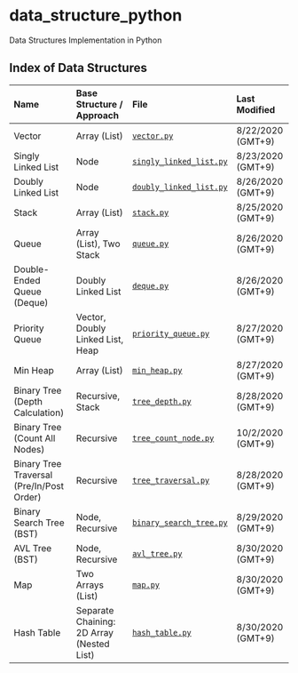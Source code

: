 # data_structure_python
Data Structures Implementation in Python

## Index of Data Structures
| **Name** | **Base Structure / Approach** | **File** | **Last Modified**
|:------- |:--------------------------------|:--------------------------------|:-----
| Vector |Array (List)|[`vector.py`][vector]           | 8/22/2020 (GMT+9) |
| Singly Linked List |Node| [`singly_linked_list.py`][sll]  |8/23/2020 (GMT+9) |
| Doubly Linked List |Node| [`doubly_linked_list.py`][dll]  |8/26/2020 (GMT+9) |
| Stack |Array (List)| [`stack.py`][stack]  |8/25/2020 (GMT+9) |
| Queue |Array (List), Two Stack| [`queue.py`][queue]  |8/26/2020 (GMT+9) |
| Double-Ended Queue (Deque) |Doubly Linked List| [`deque.py`][deque] |8/26/2020 (GMT+9) |
| Priority Queue |Vector, Doubly Linked List, Heap| [`priority_queue.py`][pq]  |8/27/2020 (GMT+9) |
| Min Heap | Array (List) | [`min_heap.py`][mh]  |8/27/2020 (GMT+9) |
| Binary Tree (Depth Calculation) | Recursive, Stack | [`tree_depth.py`][td]  |8/28/2020 (GMT+9) |
| Binary Tree (Count All Nodes) | Recursive | [`tree_count_node.py`][tc]  |10/2/2020 (GMT+9) |
| Binary Tree Traversal (Pre/In/Post Order) | Recursive | [`tree_traversal.py`][tt]  |8/28/2020 (GMT+9) |
| Binary Search Tree (BST) | Node, Recursive | [`binary_search_tree.py`][bst]  |8/29/2020 (GMT+9) |
| AVL Tree (BST) | Node, Recursive | [`avl_tree.py`][avl]  |8/30/2020 (GMT+9) |
| Map | Two Arrays (List) | [`map.py`][map]  |8/30/2020 (GMT+9) |
| Hash Table | Separate Chaining: 2D Array (Nested List) | [`hash_table.py`][ht]  |8/30/2020 (GMT+9) |

<!---Reference Links-->
[vector]:../master/vector.py
[sll]:../master/singly_linked_list.py
[dll]:../master/doubly_linked_list.py
[stack]:../master/stack.py
[queue]:../master/queue.py
[deque]:../master/deque.py
[pq]:../master/priority_queue.py
[mh]:../master/min_heap.py
[td]:../master/tree_depth.py
[tc]:../master/tree_count_node.py
[tt]:../master/tree_traversal.py
[bst]:../master/binary_search_tree.py
[avl]:../master/avl_tree.py
[map]:../master/map.py
[ht]:../master/hash_table.py
